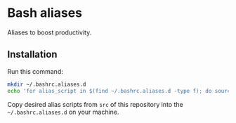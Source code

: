 # Bash aliases

Aliases to boost productivity.

## Installation

Run this command:

```bash
mkdir ~/.bashrc.aliases.d
echo 'for alias_script in $(find ~/.bashrc.aliases.d -type f); do source $alias_script; done' >> ~/.bashrc
```

Copy desired alias scripts from `src` of this repository into the `~/.bashrc.aliases.d` on your machine.